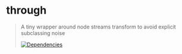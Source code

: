 through
=========

>A tiny wrapper around node streams transform to avoid explicit subclassing noise
>
>[![Dependencies][david-image]][david-url]

[david-image]: http://img.shields.io/david/nuintun/through.svg?style=flat-square
[david-url]: https://david-dm.org/nuintun/through
